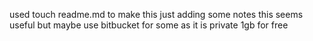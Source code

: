 used touch readme.md to make this
just adding some notes
this seems useful but maybe use bitbucket for some as it is private 1gb for free
